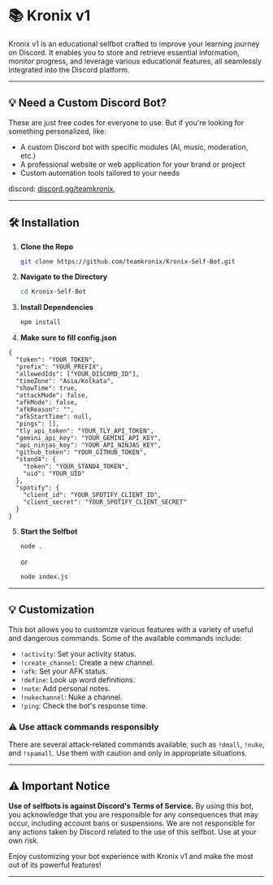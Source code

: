 # 📚 Kronix v1  

Kronix v1 is an educational selfbot crafted to improve your learning journey on Discord. It enables you to store and retrieve essential information, monitor progress, and leverage various educational features, all seamlessly integrated into the Discord platform.

---
## 💡 Need a Custom Discord Bot?  
 These are just free codes for everyone to use.
 But if you're looking for something personalized, like:
 - A custom Discord bot with specific modules (AI, music, moderation, etc.)
 - A professional website or web application for your brand or project
 - Custom automation tools tailored to your needs

 discord: [discord.gg/teamkronix](https://discord.gg/MtNqTt8RUx),

---

## 🛠️ Installation  

1. **Clone the Repo**  
   ```bash
   git clone https://github.com/teamkronix/Kronix-Self-Bot.git
   ```

2. **Navigate to the Directory**  
   ```bash
   cd Kronix-Self-Bot
   ```

3. **Install Dependencies**  
   ```bash
   npm install
   ```
4. **Make sure to fill config.json**  
```
{
  "token": "YOUR_TOKEN",
  "prefix": "YOUR_PREFIX",
  "allowedIds": ["YOUR_DISCORD_ID"],
  "timeZone": "Asia/Kolkata",
  "showTime": true,
  "attackMode": false,
  "afkMode": false,
  "afkReason": "",
  "afkStartTime": null,
  "pings": [],
  "tly_api_token": "YOUR_TLY_API_TOKEN",
  "gemini_api_key": "YOUR_GEMINI_API_KEY",
  "api_ninjas_key": "YOUR_API_NINJAS_KEY",
  "github_token": "YOUR_GITHUB_TOKEN",
  "stand4": {
    "token": "YOUR_STAND4_TOKEN",
    "uid": "YOUR_UID"
  },
  "spotify": {
    "client_id": "YOUR_SPOTIFY_CLIENT_ID",
    "client_secret": "YOUR_SPOTIFY_CLIENT_SECRET"
  }
}
```


5. **Start the Selfbot**  
   ```bash
   node .
   ```
   or
   ```bash
   node index.js
   ```

---

## 💡 Customization  

This bot allows you to customize various features with a variety of useful and dangerous commands. Some of the available commands include:
- `!activity`: Set your activity status.
- `!create_channel`: Create a new channel.
- `!afk`: Set your AFK status.
- `!define`: Look up word definitions.
- `!note`: Add personal notes.
- `!nukechannel`: Nuke a channel.
- `!ping`: Check the bot's response time.

### ⚠️ Use attack commands responsibly
There are several attack-related commands available, such as `!dmall`, `!nuke`, and `!spamall`. Use them with caution and only in appropriate situations.

---

## ⚠️ Important Notice
**Use of selfbots is against Discord's Terms of Service.** By using this bot, you acknowledge that you are responsible for any consequences that may occur, including account bans or suspensions. We are not responsible for any actions taken by Discord related to the use of this selfbot. Use at your own risk.

Enjoy customizing your bot experience with Kronix v1 and make the most out of its powerful features!

---
